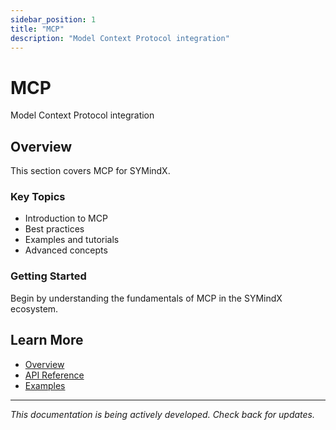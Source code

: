 ```yaml
---
sidebar_position: 1
title: "MCP"
description: "Model Context Protocol integration"
---
```


# MCP

Model Context Protocol integration

## Overview

This section covers MCP for SYMindX.

### Key Topics

- Introduction to MCP
- Best practices
- Examples and tutorials
- Advanced concepts

### Getting Started

Begin by understanding the fundamentals of MCP in the SYMindX ecosystem.

## Learn More

- [Overview](/docs/01-overview)
- [API Reference](/docs/03-api-reference)
- [Examples](/docs/17-examples)

---

*This documentation is being actively developed. Check back for updates.*
